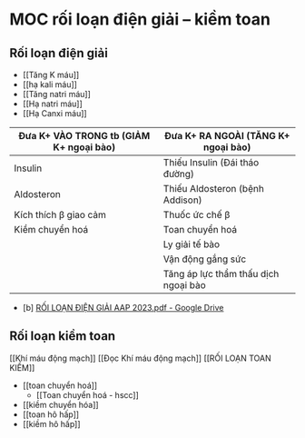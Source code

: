 # MOC rối loạn điện giải – kiềm toan
## Rối loạn điện giải
- [[Tăng K máu]]
- [[hạ kali máu]]
- [[Tăng natri máu]]
- [[Hạ natri máu]]
- [[Hạ Canxi máu]]


| Đưa K+ VÀO TRONG tb (GIẢM K+ ngoại bào) | Đưa K+ RA NGOÀI (TĂNG K+ ngoại bào)  |
| --------------------------------------- | ------------------------------------ |
| Insulin                                 | Thiếu Insulin (Đái tháo đường)       |
| Aldosteron                              | Thiếu Aldosteron (bệnh Addison)      |
| Kích thích β giao cảm                   | Thuốc ức chế β                       |
| Kiềm chuyển hoá                         | Toan chuyển hoá                      |
|                                         | Ly giải tế bào                       |
|                                         | Vận động gắng sức                    |
|                                         | Tăng áp lực thẩm thấu dịch ngoại bào |
- [b] [RỐI LOẠN ĐIỆN GIẢI AAP 2023.pdf - Google Drive](https://drive.google.com/file/d/1FqlTHfKbmoBJOI-oF3ZKprQyN9-89AAB/view)


## Rối loạn kiềm toan
[[Khí máu động mạch]]
[[Đọc Khí máu động mạch]]
[[RỐI LOẠN TOAN KIỀM]]
- [[toan chuyển hoá]]
	- [[Toan chuyển hoá - hscc]]
- [[kiềm chuyển hóa]]
- [[toan hô hấp]]
- [[kiềm hô hấp]]